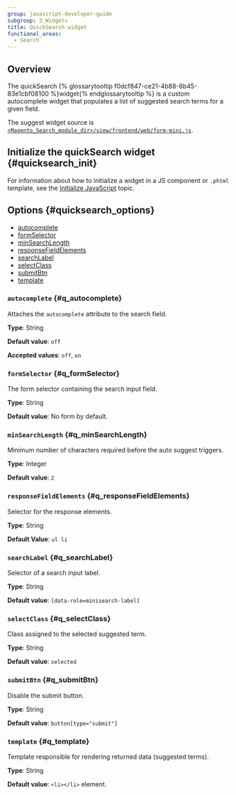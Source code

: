 ```yaml
---
group: javascript-developer-guide
subgroup: 3_Widgets
title: QuickSearch widget
functional_areas:
  - Search
---
```


## Overview

The quickSearch {% glossarytooltip f0dcf847-ce21-4b88-8b45-83e1cbf08100 %}widget{% endglossarytooltip %} is a custom autocomplete widget that populates a list of suggested search terms for a given field. 

The suggest widget source is [`<Magento_Search_module_dir>/view/frontend/web/form-mini.js`].

## Initialize the quickSearch widget {#quicksearch_init}

For information about how to initialize a widget in a JS component or `.phtml` template, see the [Initialize JavaScript] topic.

## Options {#quicksearch_options}

-   [autocomplete](#q_autocomplete)
-   [formSelector](#q_formSelector)
-   [minSearchLength](#q_minSearchLength)
-   [responseFieldElements](#q_responseFieldElements)
-   [searchLabel](#q_searchLabel)
-   [selectClass](#q_selectClass)
-   [submitBtn](#q_submitBtn)
-   [template](#q_template)


### `autocomplete` {#q_autocomplete}
Attaches the `autocomplete` attribute to the search field.

**Type**: String

**Default value**: `off`

**Accepted values**: `off`, `on`


### `formSelector` {#q_formSelector}
The form selector containing the search input field.

**Type**: String 

**Default value**: No form by default.


### `minSearchLength` {#q_minSearchLength}
Minimum number of characters required before the auto suggest triggers.

**Type**: Integer

**Default value**: `2`

### `responseFieldElements` {#q_responseFieldElements}
Selector for the response elements.

**Type**: String

**Default Value**: `ul li`

### `searchLabel` {#q_searchLabel}
Selector of a search input label.

**Type**: String

**Default value**: `[data-role=minisearch-label]`

### `selectClass` {#q_selectClass}
Class assigned to the selected suggested term.

**Type**: String

**Default value**: `selected`

### `submitBtn` {#q_submitBtn}
Disable the submit button. 

**Type**: String

**Default value**: `button[type="submit"]`

### `template` {#q_template}
Template responsible for rendering returned data (suggested terms).

**Type**: String

**Default value**: `<li></li>` element.


[`<Magento_Search_module_dir>/view/frontend/web/form-mini.js`]: {{site.mage2100url}}app/code/Magento/Search/view/frontend/web/form-mini.js
[Initialize JavaScript]: {{page.baseurl}}/javascript-dev-guide/javascript/js_init.html
